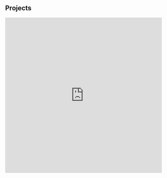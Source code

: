 ## Projects 

<iframe src="https://storymaps.arcgis.com/stories/b8961440d1604d7aba09ebcb268fe07a" width="100%" height="500px" frameborder="0" allowfullscreen allow="geolocation"></iframe>
